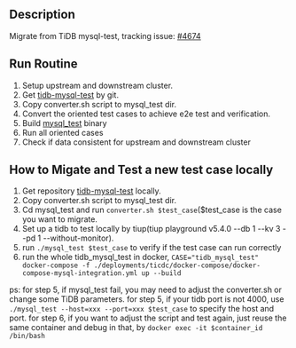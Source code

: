 ## Description
Migrate from TiDB mysql-test, tracking issue: [#4674](https://github.com/pingcap/tiflow/issues/4674)

## Run Routine
1. Setup upstream and downstream cluster.
2. Get [tidb-mysql-test](https://github.com/pingcap/tidb-test/tree/master/mysql_test) by git. 
3. Copy converter.sh script to mysql_test dir.
4. Convert the oriented test cases to achieve e2e test and verification.
5. Build [mysql_test](https://github.com/pingcap/mysql-tester) binary
6. Run all oriented cases
7. Check if data consistent for upstream and downstream cluster

## How to Migate and Test a new test case locally
1. Get repository [tidb-mysql-test](https://github.com/pingcap/tidb-test/tree/master/mysql_test) locally.
2. Copy converter.sh script to mysql_test dir.
3. Cd mysql_test and run `converter.sh $test_case`($test_case is the case you want to migrate.
4. Set up a tidb to test locally by tiup(tiup playground v5.4.0 --db 1 --kv 3 --pd 1 --without-monitor).
5. run `./mysql_test $test_case` to verify if the test case can run correctly
6. run the whole tidb_mysql_test in docker, `CASE="tidb_mysql_test" docker-compose -f ./deployments/ticdc/docker-compose/docker-compose-mysql-integration.yml up --build`

ps:
for step 5, if mysql_test fail, you may need to adjust the converter.sh or change some TiDB parameters.
for step 5, if your tidb port is not 4000, use `./mysql_test --host=xxx --port=xxx $test_case` to specify the host and port.
for step 6, if you want to adjust the script and test again, just reuse the same container and debug in that,
 by `docker exec -it $container_id /bin/bash`
